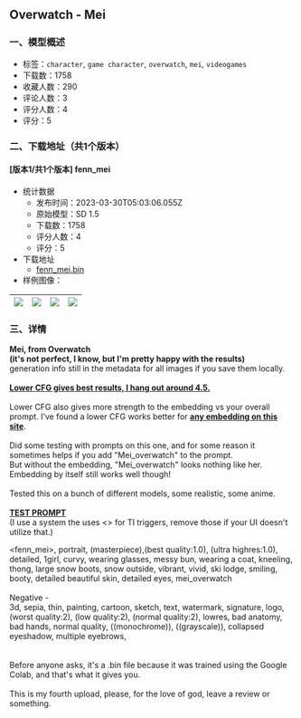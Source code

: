 ## Overwatch - Mei
### 一、模型概述

- 标签：`character`, `game character`, `overwatch`, `mei`, `videogames`
- 下载数：1758
- 收藏人数：290
- 评论人数：3
- 评分人数：4
- 评分：5

### 二、下载地址（共1个版本）

#### [版本1/共1个版本] fenn_mei

- 统计数据
  - 发布时间：2023-03-30T05:03:06.055Z
  - 原始模型：SD 1.5
  - 下载数：1758
  - 评分人数：4
  - 评分：5
- 下载地址
  - [fenn_mei.bin](https://civitai.com/api/download/models/31572)
- 样例图像：

| <img src="https://image.civitai.com/xG1nkqKTMzGDvpLrqFT7WA/166a3d0b-dfc4-4666-6646-5c4511953600/width=450/359473.jpeg" /> | <img src="https://image.civitai.com/xG1nkqKTMzGDvpLrqFT7WA/210269c5-d3e9-456a-0a80-fbdd29943300/width=450/359472.jpeg" /> | <img src="https://image.civitai.com/xG1nkqKTMzGDvpLrqFT7WA/c314ee65-ebd6-4680-ac38-d3f8cb6bc800/width=450/359474.jpeg" /> | <img src="https://image.civitai.com/xG1nkqKTMzGDvpLrqFT7WA/6e053bef-107c-4d72-b47c-8041145c2300/width=450/359455.jpeg" /> |
| ---- | ---- | ---- | ---- |


### 三、详情
<p><strong>Mei, from Overwatch</strong><br /><strong>(it's not perfect, I know, but I'm pretty happy with the results)</strong><br />generation info still in the metadata for all images if you save them locally.<br /><br /><strong><u>Lower CFG gives best results, I hang out around 4.5.</u></strong><br /><br />Lower CFG also gives more strength to the embedding vs your overall prompt. I’ve found a lower CFG works better for <strong><u>any embedding on this site</u></strong>. <br /><br />Did some testing with prompts on this one, and for some reason it sometimes helps if you add "Mei_overwatch" to the prompt. <br />But without the embedding, "Mei_overwatch" looks nothing like her. Embedding by itself still works well though!<br /><br />Tested this on a bunch of different models, some realistic, some anime.<br /><br /><strong><u>TEST PROMPT</u></strong><br />(I use a system the uses &lt;&gt; for TI triggers, remove those if your UI doesn't utilize that.)</p><p>&lt;fenn_mei&gt;, portrait, (masterpiece),(best quality:1.0), (ultra highres:1.0), detailed, 1girl, curvy, wearing glasses, messy bun, wearing a coat, kneeling, thong, large snow boots, snow outside, vibrant, vivid, ski lodge, smiling, booty, detailed beautiful skin, detailed eyes, mei_overwatch<br /><br />Negative -<br />3d, sepia, thin, painting, cartoon, sketch, text, watermark, signature, logo, (worst quality:2), (low quality:2), (normal quality:2), lowres, bad anatomy, bad hands, normal quality, ((monochrome)), ((grayscale)), collapsed eyeshadow, multiple eyebrows,<br /><br /><br />Before anyone asks, it's a .bin file because it was trained using the Google Colab, and that's what it gives you.<br /><br />This is my fourth upload, please, for the love of god, leave a review or something.</p>